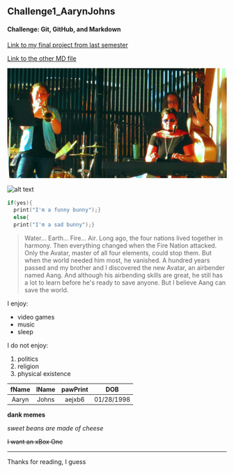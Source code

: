 ## Challenge1_AarynJohns
#### Challenge: Git, GitHub, and Markdown

[Link to my final project from last semester](https://naganadel.epizy.com/MoodBoard_index.php "MoodBoard")

[Link to the other MD file](../master/other.md)

![alt text](https://github.com/zeolia/Challenge1_AarynJohns/blob/master/2.png "Audra Sergel and band")

![alt text](https://78.media.tumblr.com/29f79f18112d3af1163bda7d3258d85e/tumblr_o7jifiOGMl1ufbndmo1_640.jpg "aesthetic")

```c
if(yes){
  print("I'm a funny bunny");}
  else{
  print("I'm a sad bunny");}
```

> Water... Earth... Fire... Air. Long ago, the four nations lived together in harmony. Then everything changed when the Fire Nation attacked. Only the Avatar, master of all four elements, could stop them. But when the world needed him most, he vanished. A hundred years passed and my brother and I discovered the new Avatar, an airbender named Aang. And although his airbending skills are great, he still has a lot to learn before he's ready to save anyone. But I believe Aang can save the world.

I enjoy:
* video games
* music
* sleep

I do not enjoy:
1. politics
2. religion
3. physical existence

| fName | lName | pawPrint | DOB |
|:-----:|:-----:|:-----:|:-----:|
|Aaryn|Johns|aejxb6|01/28/1998|

**dank memes**

*sweet beans are made of cheese*

~~I want an xBox One~~

---

Thanks for reading, I guess
